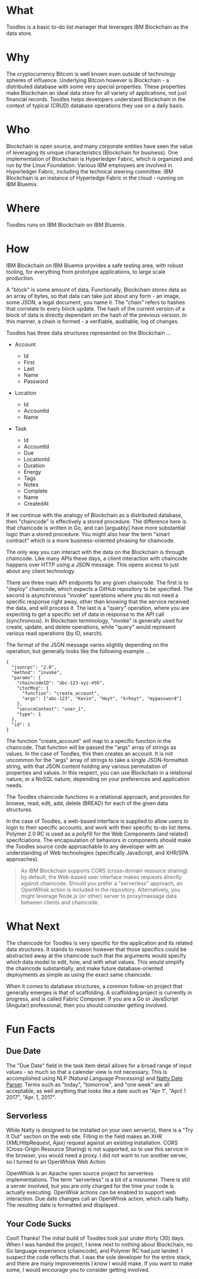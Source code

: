 # What

Toodles is a basic to-do list manager that leverages IBM Blockchain as the data store.

# Why

The cryptocurrency Bitcoin is well known even outside of technology spheres of influence. Underlying Bitcoin however is Blockchain - a distributed database with some very special properties. These properties make Blockchain an ideal data store for all variety of applications, not just financial records. Toodles helps developers understand Blockchain in the context of typical (CRUD) database operations they use on a daily basis.

# Who

Blockchain is open source, and many corporate entities have seen the value of leveraging its unique characteristics (Blockchain for business). One implementation of Blockchain is Hyperledger Fabric, which is organized and run by the Linux Foundation. Various IBM employees are involved in Hyperledger Fabric, including the technical steering committee. IBM Blockchain is an instance of Hyperledge Fabric in the cloud - running on IBM Bluemix.

# Where

Toodles runs on IBM Blockchain on IBM Bluemix.

# How

IBM Blockchain on IBM Bluemix provides a safe testing area, with robust tooling, for everything from prototype applications, to large scale production. 

A "block" is some amount of data. Functionally, Blockchain stores data as an array of bytes, so that data can take just about any form - an image, some JSON, a legal document, you name it. The "chain" refers to hashes that correlate to every block update. The hash of the current version of a block of data is directly dependant on the hash of the previous version. In this manner, a chain is formed - a verifiable, auditable, log of changes.

Toodles has three data structures represented on the Blockchain ...

* Account
  * Id
  * First
  * Last
  * Name
  * Password

* Location
  * Id
  * AccountId
  * Name

* Task
  * Id
  * AccountId
  * Due
  * LocationId
  * Duration
  * Energy
  * Tags
  * Notes
  * Complete
  * Name
  * CreatedAt

If we continue with the analogy of Blockchain as a distributed database, then "chaincode" is effectively a stored procedure. The difference here is that chaincode is written in Go, and can [arguably] have more substantial logic than a stored procedure. You might also hear the term "smart contract" which is a more business-oriented phrasing for chaincode.

The only way you can interact with the data on the Blockchain is through chaincode. Like many APIs these days, a client interaction with chaincode happens over HTTP using a JSON message. This opens access to just about any client technology. 

There are three main API endpoints for any given chaincode. The first is to "deploy" chaincode, which expects a GitHub repository to be specified. The second is asynchronous "invoke" operations where you do not need a specific response right away, other than knowing that the service received the data, and will process it. The last is a "query" operation, where you are expecting to get a specific set of data in response to the API call (synchronous). In Blockchain terminology, "invoke" is generally used for create, update, and delete operations, while "query" would represent various read operations (by ID, search).

The format of the JSON message varies slightly depending on the operation, but generally looks like the following example ...

```
{
  "jsonrpc": "2.0",
  "method": "invoke",
  "params": {
    "chaincodeID": "abc-123-xyz-456",
    "ctorMsg": {
      "function": "create_account",
      "args": ["abc-123", "Kevin", "Hoyt", "krhoyt", "mypassword"]
    },
    "secureContext": "user_1",
    "type": 1
  },
  "id": 1        
}
```

The function "create_account" will map to a specific function in the chaincode. That function will be passed the "args" array of strings as values. In the case of Toodles, this then creates an account. It is not uncommon for the "args" array of strings to take a single JSON-formatted string, with that JSON content holding any various permutation of properties and values. In this respect, you can use Blockchain in a relational nature, or a NoSQL nature, depending on your preferences and application needs.

The Toodles chaincode functions in a relational approach, and provides for browse, read, edit, add, delete (BREAD) for each of the given data structures.

In the case of Toodles, a web-based interface is supplied to allow users to login to their specific accounts, and work with their specific to-do list items. Polymer 2.0 RC is used as a polyfill for the Web Components (and related) specifciations. The encapsulation of behaviors in components should make the Toodles source code approachable to any developer with an understanding of Web technologies (specifically JavaScript, and XHR/SPA approaches).

> As IBM Blockchain supports CORS (cross-domain resource sharing) by default, the Web-based user interface makes requests directly against chaincode. Should you prefer a "serverless" approach, an OpenWhisk action is included in the repository. Alternatively, you might leverage Node.js (or other) server to proxy/massage data between clients and chaincode.

# What Next

The chaincode for Toodles is very specific for the application and its related data structures. It stands to reason however that those specifics could be abstracted away at the chaincode such that the arguments would specify which data model to edit, how, and with what values.  This would simplify the chaincode substantially, and make future database-oriented deployments as simple as using the exact same chaincode.

When it comes to database structures, a common follow-on project that generally emerges is that of scaffolding. A scaffolding project is currently in progress, and is called Fabric Composer. If you are a Go or JavaScript (Angular) professional, then you should consider getting involved.

# Fun Facts

## Due Date

The "Due Date" field in the task item detail allows for a broad range of input values - so much so that a calendar view is not necessary. This is accomplished using NLP (Natural Language Processing) and [Natty Date Parser](http://natty.joestelmach.com/). Terms such as "today", "tomorrow", and "one week" are all acceptable, as well anything that looks like a date such as "Apr 1", "April 1 2017", "Apr. 1, 2017".

## Serverless

While Natty is designed to be installed on your own server(s), there is a "Try It Out" section on the web site. Filling in the field makes an XHR (XMLHttpRequest, Ajax) request against an existing installation. CORS (Cross-Origin Resource Sharing) is not supported, so to use this service in the browser, you would need a proxy. I did not want to run another server, so I turned to an OpenWhisk Web Action. 

OpenWhisk is an Apache open source project for serverless implementations. The term "serverless" is a bit of a misnomer. There is still a server involved, but you are only charged for the time your code is actually executing. OpenWisk actions can be enabled to support web interaction. Due date changes call an OpenWhisk action, which calls Natty. The resulting date is formatted and displayed.

## Your Code Sucks

Cool! Thanks! The initial build of Toodles took just under thirty (30) days. When I was handed the project, I knew next to nothing about Blockchain, no Go language experience (chaincode), and Polymer RC had just landed. I suspect the code reflects that. I was the sole developer for the entire stack, and there are many improvements I know I would make. If you want to make some, I would encourage you to consider getting involved.
